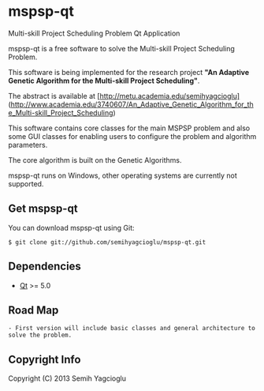 mspsp-qt
========

Multi-skill Project Scheduling Problem Qt Application

mspsp-qt is a free software to solve the Multi-skill Project Scheduling Problem.

This software is being implemented for the research project **"An Adaptive Genetic Algorithm for the Multi-skill Project Scheduling"**.

The abstract is available at [http://metu.academia.edu/semihyagcioglu] (http://www.academia.edu/3740607/An_Adaptive_Genetic_Algorithm_for_the_Multi-skill_Project_Scheduling)

This software contains core classes for the main MSPSP problem and also some GUI classes for enabling users to configure the problem and algorithm parameters. 

The core algorithm is built on the Genetic Algorithms.

mspsp-qt runs on Windows, other operating systems are currently not supported.


Get mspsp-qt
----------
You can download mspsp-qt using Git:

    $ git clone git://github.com/semihyagcioglu/mspsp-qt.git


Dependencies
------------

* [Qt](http://qt-project.org/) >= 5.0


Road Map
------------
    - First version will include basic classes and general architecture to solve the problem.


Copyright Info
--------------
Copyright (C) 2013 Semih Yagcioglu
